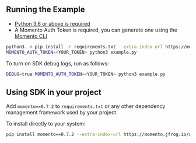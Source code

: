 ## Running the Example

- [Python 3.6 or above is required](https://www.python.org/downloads/)
- A Momento Auth Token is required, you can generate one using the [Momento CLI](https://github.com/momentohq/momento-cli)

```bash
python3 -m pip install -r requirements.txt --extra-index-url https://momento.jfrog.io/artifactory/api/pypi/pypi-public/simple
MOMENTO_AUTH_TOKEN=<YOUR_TOKEN> python3 example.py
```

To turn on SDK debug logs, run as follows:
```bash
DEBUG=true MOMENTO_AUTH_TOKEN=<YOUR_TOKEN> python3 example.py
```

## Using SDK in your project
Add `momento==0.7.2` to `requirements.txt` or any other dependency management framework used by your project.

To install directly to your system:
```bash
pip install momento==0.7.2 --extra-index-url https://momento.jfrog.io/artifactory/api/pypi/pypi-public/simple
```
